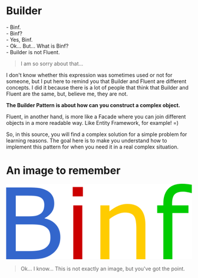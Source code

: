 # Builder
\- Binf.  
\- Binf?  
\- Yes, Binf.  
\- Ok... But... What is Binf?  
\- Builder is not Fluent.

> I am so sorry about that...

I don't know whether this expression was sometimes used or not for someone, but I put here to remind you that Builder and Fluent are different concepts. I did it because there is a lot of people that think that Builder and Fluent are the same, but, believe me, they are not.

**The Builder Pattern is about how can you construct a complex object.**  

Fluent, in another hand, is more like a Facade where you can join different objects in a more readable way. Like Entity Framework, for example! =)

So, in this source, you will find a complex solution for a simple problem for learning reasons. The goal here is to make you understand how to implement this pattern for when you need it in a real complex situation.

# An image to remember
![Binf](/.aitr/binf.png)
> Ok... I know... This is not exactly an image, but you've got the point.